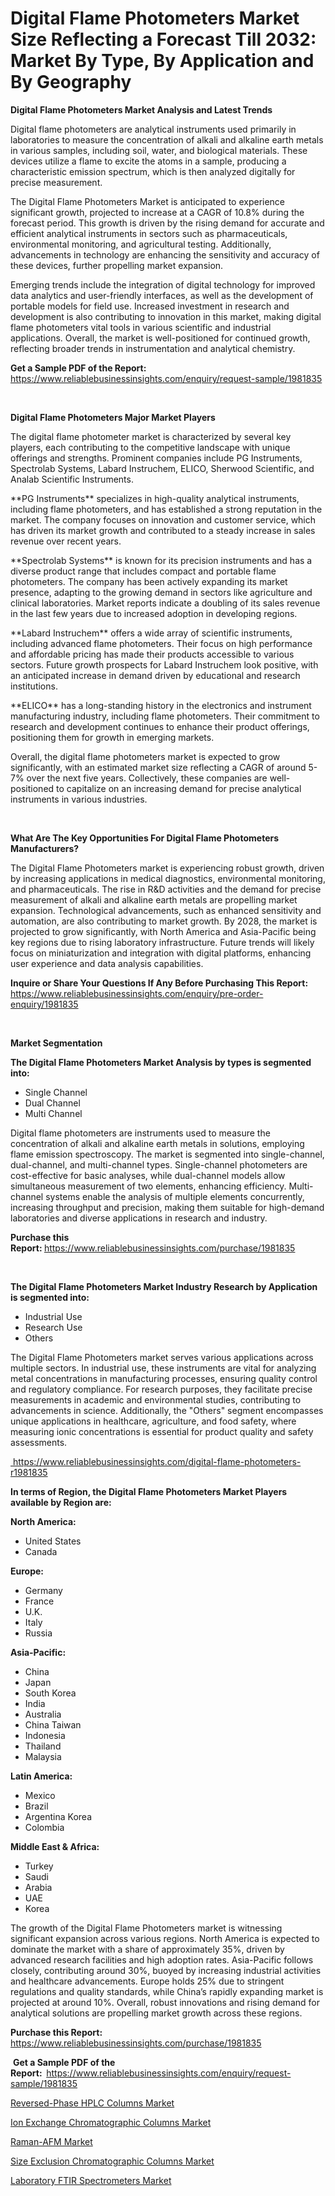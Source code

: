 <p><h1>Digital Flame Photometers Market Size Reflecting a Forecast Till 2032: Market By Type, By Application and By Geography</h1></p><p><strong>Digital Flame Photometers Market Analysis and Latest Trends</strong></p>
<p><p>Digital flame photometers are analytical instruments used primarily in laboratories to measure the concentration of alkali and alkaline earth metals in various samples, including soil, water, and biological materials. These devices utilize a flame to excite the atoms in a sample, producing a characteristic emission spectrum, which is then analyzed digitally for precise measurement.</p><p>The Digital Flame Photometers Market is anticipated to experience significant growth, projected to increase at a CAGR of 10.8% during the forecast period. This growth is driven by the rising demand for accurate and efficient analytical instruments in sectors such as pharmaceuticals, environmental monitoring, and agricultural testing. Additionally, advancements in technology are enhancing the sensitivity and accuracy of these devices, further propelling market expansion.</p><p>Emerging trends include the integration of digital technology for improved data analytics and user-friendly interfaces, as well as the development of portable models for field use. Increased investment in research and development is also contributing to innovation in this market, making digital flame photometers vital tools in various scientific and industrial applications. Overall, the market is well-positioned for continued growth, reflecting broader trends in instrumentation and analytical chemistry.</p></p>
<p><strong>Get a Sample PDF of the Report:&nbsp;</strong> <a href="https://www.reliablebusinessinsights.com/enquiry/request-sample/1981835?utm_campaign=1877&utm_medium=2&utm_source=Github&utm_content=ia&utm_term=02032025&utm_id=digital-flame-photometers">https://www.reliablebusinessinsights.com/enquiry/request-sample/1981835</a></p>
<p>&nbsp;</p>
<p><strong>Digital Flame Photometers Major Market Players</strong></p>
<p><p>The digital flame photometer market is characterized by several key players, each contributing to the competitive landscape with unique offerings and strengths. Prominent companies include PG Instruments, Spectrolab Systems, Labard Instruchem, ELICO, Sherwood Scientific, and Analab Scientific Instruments.</p><p>**PG Instruments** specializes in high-quality analytical instruments, including flame photometers, and has established a strong reputation in the market. The company focuses on innovation and customer service, which has driven its market growth and contributed to a steady increase in sales revenue over recent years.</p><p>**Spectrolab Systems** is known for its precision instruments and has a diverse product range that includes compact and portable flame photometers. The company has been actively expanding its market presence, adapting to the growing demand in sectors like agriculture and clinical laboratories. Market reports indicate a doubling of its sales revenue in the last few years due to increased adoption in developing regions.</p><p>**Labard Instruchem** offers a wide array of scientific instruments, including advanced flame photometers. Their focus on high performance and affordable pricing has made their products accessible to various sectors. Future growth prospects for Labard Instruchem look positive, with an anticipated increase in demand driven by educational and research institutions.</p><p>**ELICO** has a long-standing history in the electronics and instrument manufacturing industry, including flame photometers. Their commitment to research and development continues to enhance their product offerings, positioning them for growth in emerging markets.</p><p>Overall, the digital flame photometers market is expected to grow significantly, with an estimated market size reflecting a CAGR of around 5-7% over the next five years. Collectively, these companies are well-positioned to capitalize on an increasing demand for precise analytical instruments in various industries.</p></p>
<p>&nbsp;</p>
<p><strong>What Are The Key Opportunities For Digital Flame Photometers Manufacturers?</strong></p>
<p><p>The Digital Flame Photometers market is experiencing robust growth, driven by increasing applications in medical diagnostics, environmental monitoring, and pharmaceuticals. The rise in R&D activities and the demand for precise measurement of alkali and alkaline earth metals are propelling market expansion. Technological advancements, such as enhanced sensitivity and automation, are also contributing to market growth. By 2028, the market is projected to grow significantly, with North America and Asia-Pacific being key regions due to rising laboratory infrastructure. Future trends will likely focus on miniaturization and integration with digital platforms, enhancing user experience and data analysis capabilities.</p></p>
<p><strong>Inquire or Share Your Questions If Any Before Purchasing This Report:</strong> <a href="https://www.reliablebusinessinsights.com/enquiry/pre-order-enquiry/1981835?utm_campaign=1877&utm_medium=2&utm_source=Github&utm_content=ia&utm_term=02032025&utm_id=digital-flame-photometers">https://www.reliablebusinessinsights.com/enquiry/pre-order-enquiry/1981835</a></p>
<p>&nbsp;</p>
<p><strong>Market Segmentation</strong></p>
<p><strong>The Digital Flame Photometers Market Analysis by types is segmented into:</strong></p>
<p><ul><li>Single Channel</li><li>Dual Channel</li><li>Multi Channel</li></ul></p>
<p><p>Digital flame photometers are instruments used to measure the concentration of alkali and alkaline earth metals in solutions, employing flame emission spectroscopy. The market is segmented into single-channel, dual-channel, and multi-channel types. Single-channel photometers are cost-effective for basic analyses, while dual-channel models allow simultaneous measurement of two elements, enhancing efficiency. Multi-channel systems enable the analysis of multiple elements concurrently, increasing throughput and precision, making them suitable for high-demand laboratories and diverse applications in research and industry.</p></p>
<p><strong>Purchase this Report:&nbsp;</strong><a href="https://www.reliablebusinessinsights.com/purchase/1981835?utm_campaign=1877&utm_medium=2&utm_source=Github&utm_content=ia&utm_term=02032025&utm_id=digital-flame-photometers">https://www.reliablebusinessinsights.com/purchase/1981835</a></p>
<p>&nbsp;</p>
<p><strong>The Digital Flame Photometers Market Industry Research by Application is segmented into:</strong></p>
<p><ul><li>Industrial Use</li><li>Research Use</li><li>Others</li></ul></p>
<p><p>The Digital Flame Photometers market serves various applications across multiple sectors. In industrial use, these instruments are vital for analyzing metal concentrations in manufacturing processes, ensuring quality control and regulatory compliance. For research purposes, they facilitate precise measurements in academic and environmental studies, contributing to advancements in science. Additionally, the "Others" segment encompasses unique applications in healthcare, agriculture, and food safety, where measuring ionic concentrations is essential for product quality and safety assessments.</p></p>
<p><a href="https://www.reliablebusinessinsights.com/digital-flame-photometers-r1981835?utm_campaign=1877&utm_medium=2&utm_source=Github&utm_content=ia&utm_term=02032025&utm_id=digital-flame-photometers">&nbsp;https://www.reliablebusinessinsights.com/digital-flame-photometers-r1981835</a></p>
<p><strong>In terms of Region, the Digital Flame Photometers Market Players available by Region are:</strong></p>
<p>
    <p> <strong> North America: </strong>
        <ul>
            <li>United States</li>
            <li>Canada</li>
        </ul>
        </p> 
    <p> <strong> Europe: </strong>
        <ul>
            <li>Germany</li>
            <li>France</li>
            <li>U.K.</li>
            <li>Italy</li>
            <li>Russia</li>
        </ul>
        </p> 
    <p> <strong> Asia-Pacific: </strong>
        <ul>
            <li>China</li>
            <li>Japan</li>
            <li>South Korea</li>
            <li>India</li>
            <li>Australia</li>
            <li>China Taiwan</li>
            <li>Indonesia</li>
            <li>Thailand</li>
            <li>Malaysia</li>
        </ul>
        </p> 
    <p> <strong> Latin America: </strong>
        <ul>
            <li>Mexico</li>
            <li>Brazil</li>
            <li>Argentina Korea</li>
            <li>Colombia</li>
        </ul>
        </p> 
    <p> <strong> Middle East & Africa: </strong>
        <ul>
            <li>Turkey</li>
            <li>Saudi</li>
            <li>Arabia</li>
            <li>UAE</li>
            <li>Korea</li>
        </ul>
    </p>
    </p>
<p><p>The growth of the Digital Flame Photometers market is witnessing significant expansion across various regions. North America is expected to dominate the market with a share of approximately 35%, driven by advanced research facilities and high adoption rates. Asia-Pacific follows closely, contributing around 30%, buoyed by increasing industrial activities and healthcare advancements. Europe holds 25% due to stringent regulations and quality standards, while China’s rapidly expanding market is projected at around 10%. Overall, robust innovations and rising demand for analytical solutions are propelling market growth across these regions.</p></p>
<p><strong>Purchase this Report: </strong><a href="https://www.reliablebusinessinsights.com/purchase/1981835?utm_campaign=1877&utm_medium=2&utm_source=Github&utm_content=ia&utm_term=02032025&utm_id=digital-flame-photometers">https://www.reliablebusinessinsights.com/purchase/1981835</a></p>
<p>&nbsp;<strong>Get a Sample PDF of the Report:&nbsp;&nbsp;</strong><a href="https://www.reliablebusinessinsights.com/enquiry/request-sample/1981835?utm_campaign=1877&utm_medium=2&utm_source=Github&utm_content=ia&utm_term=02032025&utm_id=digital-flame-photometers">https://www.reliablebusinessinsights.com/enquiry/request-sample/1981835</a></p>
<p><strong></strong></p>
<p><p><a href="https://github.com/ximensbisade/Market-Research-Report-List-1/blob/main/reversed-phase-hplc-columns-market.md?utm_campaign=1877&utm_medium=2&utm_source=Github&utm_content=ia&utm_term=02032025&utm_id=digital-flame-photometers">Reversed-Phase HPLC Columns Market</a></p><p><a href="https://github.com/oeungcolesh0/Market-Research-Report-List-1/blob/main/ion-exchange-chromatographic-columns-market.md?utm_campaign=1877&utm_medium=2&utm_source=Github&utm_content=ia&utm_term=02032025&utm_id=digital-flame-photometers">Ion Exchange Chromatographic Columns Market</a></p><p><a href="https://github.com/chaiszepkadk/Market-Research-Report-List-1/blob/main/raman-afm-market.md?utm_campaign=1877&utm_medium=2&utm_source=Github&utm_content=ia&utm_term=02032025&utm_id=digital-flame-photometers">Raman-AFM Market</a></p><p><a href="https://github.com/neiridionna/Market-Research-Report-List-1/blob/main/size-exclusion-chromatographic-columns-market.md?utm_campaign=1877&utm_medium=2&utm_source=Github&utm_content=ia&utm_term=02032025&utm_id=digital-flame-photometers">Size Exclusion Chromatographic Columns Market</a></p><p><a href="https://github.com/sharphadan/Market-Research-Report-List-1/blob/main/laboratory-ftir-spectrometers-market.md?utm_campaign=1877&utm_medium=2&utm_source=Github&utm_content=ia&utm_term=02032025&utm_id=digital-flame-photometers">Laboratory FTIR Spectrometers Market</a></p></p>